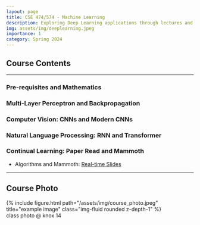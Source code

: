 ```yaml
---
layout: page
title: CSE 474/574 - Machine Learning
description: Exploring Deep Learning applications through lectures and practical projects.
img: assets/img/deeplearning.jpeg
importance: 1
category: Spring 2024
---
```

## Course Contents
---

### Pre-requisites and Mathematics

### Multi-Layer Perceptron and Backpropagation

### Computer Vision: CNNs and Modern CNNs

### Natural Language Processing: RNN and Transformer

### Continual Learning: Paper Read and Mammoth

- Algorithms and Mammoth: [Real-time Slides](https://remarkable-bienenstitch-54050f.netlify.app)

---
## Course Photo
<div class="row">
  <div class="col-sm mt-3 mt-md-0">
    {% include figure.html path="/assets/img/course_photo.jpeg" title="example image" class="img-fluid rounded z-depth-1" %}
  </div>
</div>
<div class="caption">
  class photo @ knox 14
</div>
